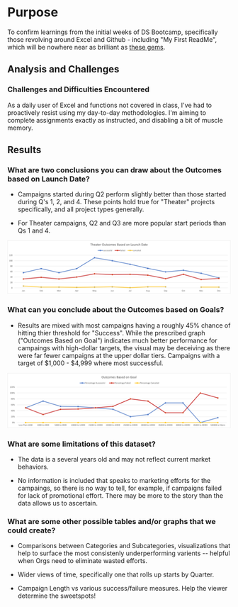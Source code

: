 <!---
these are the  tags necessary to comment out! 
-->


<!---# Kickstarting with Excel-->

<!---# Overview of Project-->

<!---## Module 1 Challenge - Anlysis and Summary of Kickstarter Fundraising Data -->

# Purpose

To confirm learnings from the initial weeks of DS Bootcamp, specifically those revolving around Excel and Github - including "My First ReadMe", which will be nowhere near as brilliant as [these gems](https://github.com/matiassingers/awesome-readme).

## Analysis and Challenges

<!---\### Analysis of Outcomes Based on Launch Date-->

<!---\\### Analysis of Outcomes Based on Goals-->

### Challenges and Difficulties Encountered

As a daily user of Excel and functions not covered in class, I've had to proactively resist using my day-to-day methodologies. I'm aiming to complete assignments exactly as instructed, and disabling a bit of muscle memory.

## Results

### What are two conclusions you can draw about the Outcomes based on Launch Date?

- Campaigns started during Q2 perform slightly better than those started during Q's 1, 2, and 4.  These points hold true for "Theater" projects specifically, and all project types 	generally.

- For Theater campaigns, Q2 and Q3 are more popular start periods than Qs 1 and 4.

![blah](https://raw.githubusercontent.com/ChasVC/kickstarter-analysis/main/Resources/Theater_Outcomes_vs_Launch.png)

### What can you conclude about the Outcomes based on Goals?

- Results are mixed with most campaigns having a roughly 45% chance of hitting thier threshold for "Success". While the prescribed graph ("Outcomes Based on Goal") indicates much better performance for campaings with high-dollar targets, the visual may be deceiving as there were far fewer campaigns at the upper dollar tiers. Campaigns with a target of $1,000 - $4,999 where most successful.

![This Graph](https://raw.githubusercontent.com/ChasVC/kickstarter-analysis/main/Resources/Outcomes_vs_Goals.png)

### What are some limitations of this dataset?

- The data is a several years old and may not reflect current market behaviors. 

- No information is included that speaks to marketing efforts for the campaings, so there is no way to tell, for example, if campaigns failed for lack of promotional effort. There may be more to the story than the data allows us to ascertain.


### What are some other possible tables and/or graphs that we could create?

- Comparisons between Categories and Subcategories, visualizations that help to surface the most consistenly underperforming varients -- helpful when Orgs need to eliminate wasted 	efforts.

- Wider views of time, specifically one that rolls up starts by Quarter.

- Campaign Length vs various success/failure measures. Help the viewer determine the sweetspots!



